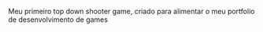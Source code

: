 Meu primeiro top down shooter game, criado para alimentar o meu portfolio de desenvolvimento de games
